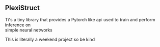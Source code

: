 ## PlexiStruct
Ti's a tiny library that provides a Pytorch like api used to train and perform inference on <br>
simple neural networks

This is literally a weekend project so be kind <br>